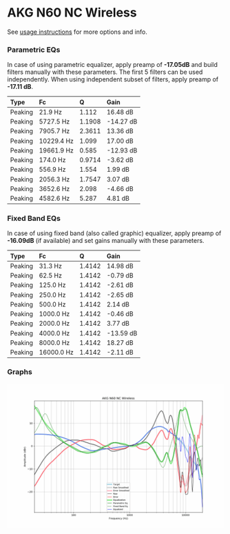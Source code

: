 # AKG N60 NC Wireless
See [usage instructions](https://github.com/jaakkopasanen/AutoEq#usage) for more options and info.

### Parametric EQs
In case of using parametric equalizer, apply preamp of **-17.05dB** and build filters manually
with these parameters. The first 5 filters can be used independently.
When using independent subset of filters, apply preamp of **-17.11 dB**.

| Type    | Fc         |      Q | Gain      |
|:--------|:-----------|:-------|:----------|
| Peaking | 21.9 Hz    | 1.112  | 16.48 dB  |
| Peaking | 5727.5 Hz  | 1.1908 | -14.27 dB |
| Peaking | 7905.7 Hz  | 2.3611 | 13.36 dB  |
| Peaking | 10229.4 Hz | 1.099  | 17.00 dB  |
| Peaking | 19661.9 Hz | 0.585  | -12.93 dB |
| Peaking | 174.0 Hz   | 0.9714 | -3.62 dB  |
| Peaking | 556.9 Hz   | 1.554  | 1.99 dB   |
| Peaking | 2056.3 Hz  | 1.7547 | 3.07 dB   |
| Peaking | 3652.6 Hz  | 2.098  | -4.66 dB  |
| Peaking | 4582.6 Hz  | 5.287  | 4.81 dB   |

### Fixed Band EQs
In case of using fixed band (also called graphic) equalizer, apply preamp of **-16.09dB**
(if available) and set gains manually with these parameters.

| Type    | Fc         |      Q | Gain      |
|:--------|:-----------|:-------|:----------|
| Peaking | 31.3 Hz    | 1.4142 | 14.98 dB  |
| Peaking | 62.5 Hz    | 1.4142 | -0.79 dB  |
| Peaking | 125.0 Hz   | 1.4142 | -2.61 dB  |
| Peaking | 250.0 Hz   | 1.4142 | -2.65 dB  |
| Peaking | 500.0 Hz   | 1.4142 | 2.14 dB   |
| Peaking | 1000.0 Hz  | 1.4142 | -0.46 dB  |
| Peaking | 2000.0 Hz  | 1.4142 | 3.77 dB   |
| Peaking | 4000.0 Hz  | 1.4142 | -13.59 dB |
| Peaking | 8000.0 Hz  | 1.4142 | 18.27 dB  |
| Peaking | 16000.0 Hz | 1.4142 | -2.11 dB  |

### Graphs
![](./AKG%20N60%20NC%20Wireless.png)